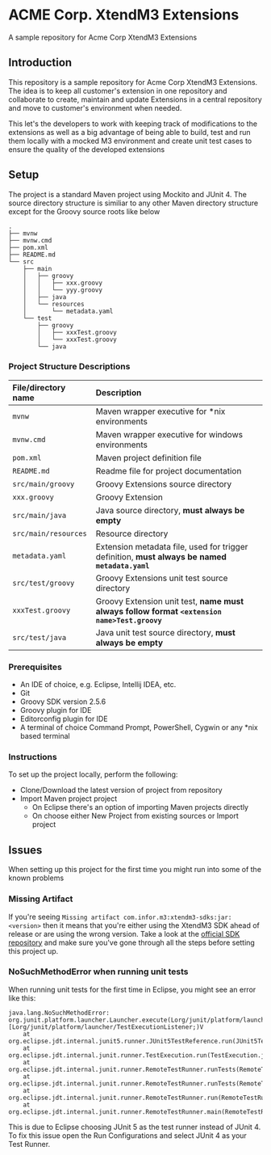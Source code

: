 # ACME Corp. XtendM3 Extensions
A sample repository for Acme Corp XtendM3 Extensions

## Introduction
This repository is a sample repository for Acme Corp XtendM3 Extensions. The idea is to keep all customer's extension in one repository and collaborate to create, maintain and update Extensions in a central repository and move to customer's environment when needed.

This let's the developers to work with keeping track of modifications to the extensions as well as a big advantage of being able to build, test and run them locally with a mocked M3 environment and create unit test cases to ensure the quality of the developed extensions 

## Setup
The project is a standard Maven project using Mockito and JUnit 4. The source directory structure is similiar to any other Maven directory structure except for the Groovy source roots like below  

```
.
├── mvnw
├── mvnw.cmd
├── pom.xml
├── README.md
└── src
    ├── main
    │   ├── groovy
    │   │   ├── xxx.groovy
    │   │   └── yyy.groovy
    │   ├── java
    │   └── resources
    │       └── metadata.yaml
    └── test
        ├── groovy
        │   ├── xxxTest.groovy
        │   └── xxxTest.groovy
        └── java
```

### Project Structure Descriptions  

| File/directory name  | Description                                                                                    |
|:---------------------|:-----------------------------------------------------------------------------------------------|
| `mvnw`               | Maven wrapper executive for *nix environments                                                  |
| `mvnw.cmd`           | Maven wrapper executive for windows environments                                               |
| `pom.xml`            | Maven project definition file                                                                  |
| `README.md`          | Readme file for project documentation                                                          |
| `src/main/groovy`    | Groovy Extensions source directory                                                             |
| `xxx.groovy`         | Groovy Extension                                                                               |
| `src/main/java`      | Java source directory, **must  always be empty**                                               |
| `src/main/resources` | Resource directory                                                                             |
| `metadata.yaml`      | Extension metadata file, used for trigger definition, **must always be named `metadata.yaml`** |
| `src/test/groovy`    | Groovy Extensions unit test source directory                                                   |
| `xxxTest.groovy`     | Groovy Extension unit test, **name must always follow format `<extension name>Test.groovy`**   |
| `src/test/java`      | Java unit test source directory, **must always be empty**                                      |

### Prerequisites
- An IDE of choice, e.g. Eclipse, Intellij IDEA, etc.
- Git
- Groovy SDK version 2.5.6
- Groovy plugin for IDE
- Editorconfig plugin for IDE
- A terminal of choice Command Prompt, PowerShell, Cygwin or any *nix based terminal

### Instructions
To set up the project locally, perform the following:
- Clone/Download the latest version of project from repository
- Import Maven project project
	- On Eclipse there's an option of importing Maven projects directly
	- On choose either New Project from existing sources or Import project

## Issues
When setting up this project for the first time you might run into some of the known problems 

### Missing Artifact
If you're seeing `Missing artifact com.infor.m3:xtendm3-sdks:jar:<version>` then it means that you're either using the XtendM3 SDK ahead of release or are using the wrong version. Take a look at the [official SDK repository](https://oxford.awsdev.infor.com/Erfan.Yousefi/xtendm3-sdk) and make sure you've gone through all the steps before setting this project up. 


### NoSuchMethodError when running unit tests
When running unit tests for the first time in Eclipse, you might see an error like this:

```
java.lang.NoSuchMethodError: org.junit.platform.launcher.Launcher.execute(Lorg/junit/platform/launcher/TestPlan;[Lorg/junit/platform/launcher/TestExecutionListener;)V
	at org.eclipse.jdt.internal.junit5.runner.JUnit5TestReference.run(JUnit5TestReference.java:89)
	at org.eclipse.jdt.internal.junit.runner.TestExecution.run(TestExecution.java:41)
	at org.eclipse.jdt.internal.junit.runner.RemoteTestRunner.runTests(RemoteTestRunner.java:541)
	at org.eclipse.jdt.internal.junit.runner.RemoteTestRunner.runTests(RemoteTestRunner.java:763)
	at org.eclipse.jdt.internal.junit.runner.RemoteTestRunner.run(RemoteTestRunner.java:463)
	at org.eclipse.jdt.internal.junit.runner.RemoteTestRunner.main(RemoteTestRunner.java:209)
```

This is due to Eclipse choosing JUnit 5 as the test runner instead of JUnit 4. To fix this issue open the Run Configurations and select JUnit 4 as your Test Runner.